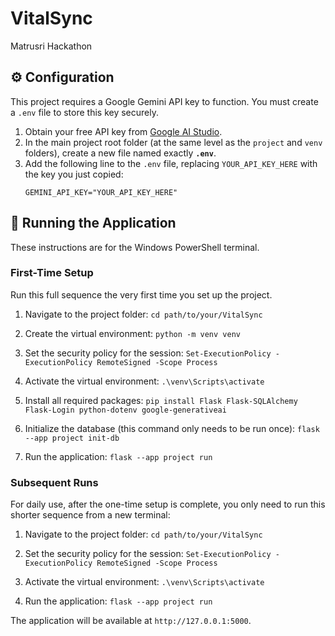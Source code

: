 # VitalSync
Matrusri Hackathon
## ⚙️ Configuration

This project requires a Google Gemini API key to function. You must create a `.env` file to store this key securely.

1.  Obtain your free API key from [Google AI Studio](https://aistudio.google.com/).
2.  In the main project root folder (at the same level as the `project` and `venv` folders), create a new file named exactly **`.env`**.
3.  Add the following line to the `.env` file, replacing `YOUR_API_KEY_HERE` with the key you just copied:
    ```
    GEMINI_API_KEY="YOUR_API_KEY_HERE"
    ```

## 🚀 Running the Application

These instructions are for the Windows PowerShell terminal.

### First-Time Setup

Run this full sequence the very first time you set up the project.

1.  Navigate to the project folder:
    `cd path/to/your/VitalSync`

2.  Create the virtual environment:
    `python -m venv venv`

3.  Set the security policy for the session:
    `Set-ExecutionPolicy -ExecutionPolicy RemoteSigned -Scope Process`

4.  Activate the virtual environment:
    `.\venv\Scripts\activate`

5.  Install all required packages:
    `pip install Flask Flask-SQLAlchemy Flask-Login python-dotenv google-generativeai`

6.  Initialize the database (this command only needs to be run once):
    `flask --app project init-db`

7.  Run the application:
    `flask --app project run`

### Subsequent Runs

For daily use, after the one-time setup is complete, you only need to run this shorter sequence from a new terminal:

1.  Navigate to the project folder:
    `cd path/to/your/VitalSync`

2.  Set the security policy for the session:
    `Set-ExecutionPolicy -ExecutionPolicy RemoteSigned -Scope Process`

3.  Activate the virtual environment:
    `.\venv\Scripts\activate`

4.  Run the application:
    `flask --app project run`

The application will be available at `http://127.0.0.1:5000`.